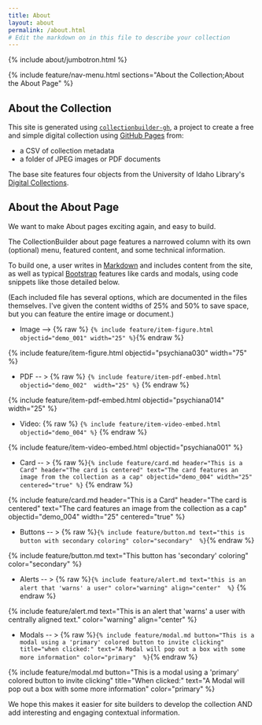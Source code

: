 ```yaml
---
title: About
layout: about
permalink: /about.html
# Edit the markdown on in this file to describe your collection
---
```


{% include about/jumbotron.html %}

{% include feature/nav-menu.html sections="About the Collection;About the About Page" %}

## About the Collection

This site is generated using [`collectionbuilder-gh`](https://collectionbuilding.github.io/gh/), a project to create a free and simple digital collection using [GitHub Pages](https://pages.github.com/) from: 

- a CSV of collection metadata
- a folder of JPEG images or PDF documents

The base site features four objects from the University of Idaho Library's [Digital Collections](https://www.lib.uidaho.edu/digital). 


## About the About Page

We want to make About pages exciting again, and easy to build. 

The CollectionBuilder about page features a narrowed column with its own (optional) menu, featured content, and some technical information. 

To build one, a user writes in [Markdown](https://guides.github.com/features/mastering-markdown/) and includes  content from the site, as well as typical [Bootstrap](https://getbootstrap.com/) features like cards and modals, using code snippets like those detailed below. 

(Each included file has several options, which are documented in the files themselves. I've given the content widths of 25% and 50% to save space, but you can feature the entire image or document.) 


- Image --> {% raw %} `{% include feature/item-figure.html objectid="demo_001" width="25" %}`{% endraw %}

{% include feature/item-figure.html objectid="psychiana030" width="75" %}

- PDF -- > {% raw %}  `{% include feature/item-pdf-embed.html objectid="demo_002"  width="25" %}`
  {% endraw %}

 {% include feature/item-pdf-embed.html objectid="psychiana014" width="25" %}

- Video: {% raw %} `{% include feature/item-video-embed.html objectid="demo_004" %}`
 {% endraw %}

{% include feature/item-video-embed.html objectid="psychiana001" %}

- Card -- >  {% raw %}`{% include feature/card.md header="This is a Card" header="The card is centered" text="The card features an image from the collection as a cap" objectid="demo_004" width="25" centered="true" %}`
 {% endraw %}

{% include feature/card.md header="This is a Card" header="The card is centered" text="The card features an image from the collection as a cap" objectid="demo_004" width="25" centered="true"  %}

- Buttons -- > {% raw %}`{% include feature/button.md text="this is button with secondary coloring" color="secondary"  %}`{% endraw %}

{% include feature/button.md text="This button has 'secondary' coloring" color="secondary" %}
  
- Alerts -- > {% raw %}`{% include feature/alert.md text="this is an alert that 'warns' a user" color="warning" align="center"  %}`
 {% endraw %}

 {% include feature/alert.md text="This is an alert that 'warns' a user with centrally aligned text." color="warning" align="center"  %}


- Modals -- > {% raw %}`{% include feature/modal.md button="This is a modal using a 'primary' colored button to invite clicking" title="when clicked:" text="A Modal will pop out a box with some more information" color="primary"  %}`{% endraw %}

{% include feature/modal.md button="This is a modal using a 'primary' colored button to invite clicking" title="When clicked:" text="A Modal will pop out a box with some more information" color="primary"  %}


We hope this makes it easier for site builders to develop the collection AND add interesting and engaging contextual information.  

